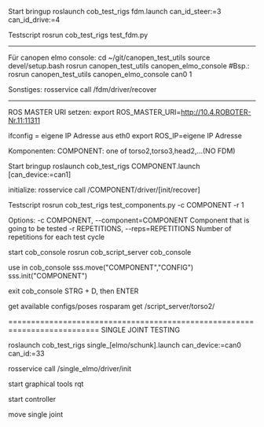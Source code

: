 ﻿Start bringup
roslaunch cob_test_rigs fdm.launch can_id_steer:=3 can_id_drive:=4


Testscript
rosrun cob_test_rigs test_fdm.py

--------------------------------------------
Für canopen elmo console:
cd ~/git/canopen_test_utils
source devel/setup.bash 
rosrun canopen_test_utils canopen_elmo_console <can-device> <can-ID>
#Bsp.: rosrun canopen_test_utils canopen_elmo_console can0 1

Sonstiges:
rosservice call /fdm/driver/recover

--------------------------------------------
ROS MASTER URI setzen: 
export ROS_MASTER_URI=http://10.4.ROBOTER-Nr.11:11311

ifconfig = eigene IP Adresse aus eth0
export ROS_IP=eigene IP Adresse 


Komponenten:
COMPONENT: one of torso2,torso3,head2,...(NO FDM)

﻿Start bringup
roslaunch cob_test_rigs COMPONENT.launch [can_device:=can1]

initialize:
rosservice call /COMPONENT/driver/[init/recover]

Testscript
rosrun cob_test_rigs test_components.py -c COMPONENT -r 1

Options:
  -c COMPONENT, --component=COMPONENT
                        Component that is going to be tested
  -r REPETITIONS, --reps=REPETITIONS
                        Number of repetitions for each test cycle

start cob_console
rosrun cob_script_server cob_console 

use in cob_console
sss.move("COMPONENT","CONFIG")
sss.init("COMPONENT")

exit cob_console
STRG + D, then ENTER

get available configs/poses
rosparam get /script_server/torso2/


==========================================================================
SINGLE JOINT TESTING

roslaunch cob_test_rigs single_[elmo/schunk].launch can_device:=can0 can_id:=33

rosservice call /single_elmo/driver/init 

start graphical tools
rqt

start controller




move single joint

